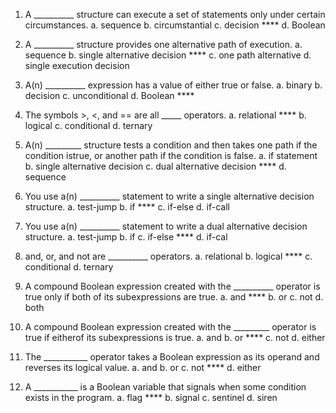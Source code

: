 1. A __________ structure can execute a set of statements only under certain circumstances.
        a. sequence 
        b. circumstantial
        c. decision                                                            ****
        d. Boolean

2. A __________ structure provides one alternative path of execution.
        a. sequence
        b. single alternative decision                                         ****
        c. one path alternative
        d. single execution decision
3. A(n) __________ expression has a value of either true or false.
        a. binary
        b. decision
        c. unconditional
        d. Boolean                                                              ****
4. The symbols >, <, and == are all  _____  operators.
        a. relational                                                           ****
        b. logical
        c. conditional
        d. ternary
5. A(n) _________ structure tests a condition and then takes one path if the condition istrue, or another path if the condition is false.
        a. if statement
        b. single alternative decision
        c. dual alternative decision                                             ****
        d. sequence
6. You use a(n) __________ statement to write a single alternative decision structure.
        a. test-jump
        b. if                                                                    ****
        c. if-else
        d. if-call
7. You use a(n) __________ statement to write a dual alternative decision structure.
        a. test-jump
        b. if
        c. if-else                                                                ****
        d. if-cal
8. and, or, and not are __________ operators.
        a. relational
        b. logical                                                                ****
        c. conditional
        d. ternary
9. A compound Boolean expression created with the __________ operator is true only if both of its subexpressions are true.
        a. and                                                                      ****
        b. or
        c. not 
        d. both
10. A compound Boolean expression created with the _________ operator is true if eitherof its subexpressions is true.
        a. and
        b. or                                                                       ****
        c. not
        d. either

11. The ___________ operator takes a Boolean expression as its operand and reverses its logical value.
        a. and
        b. or
        c. not                                                                       ****
        d. either

12. A ___________ is a Boolean variable that signals when some condition exists in the program.
        a. flag                                                                       ****
        b. signal
        c. sentinel
        d. siren